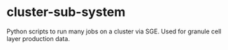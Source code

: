 cluster-sub-system
==================

Python scripts to run many jobs on a cluster via SGE. Used for granule cell layer production data.
